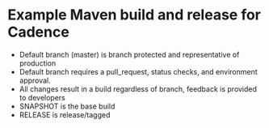 
# Example Maven build and release for Cadence

- Default branch (master) is branch protected and representative of production
- Default branch requires a pull_request, status checks, and environment approval.
- All changes result in a build regardless of branch, feedback is provided to developers
- SNAPSHOT is the base build
- RELEASE is release/tagged

